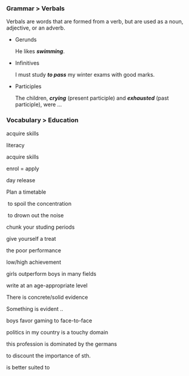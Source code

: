 ### Grammar > Verbals

Verbals are words that are formed from a verb, but are used as a noun, adjective, or an adverb.

* Gerunds

  He likes ***swimming***.

* Infinitives

  I must study ***to pass*** my winter exams with good marks.

* Participles

  The children, ***crying*** (present participle) and ***exhausted*** (past participle), were ...

### Vocabulary > Education

acquire skills 

literacy

acquire skills

enrol = apply 

day release 

Plan a timetable

 to spoil the concentration

 to drown out the noise 

chunk your studing periods 

give yourself a treat

the poor performance

low/high achievement

girls outperform boys in many fields

write at an age-appropriate level 

There is concrete/solid evidence

Something is evident ..

boys favor gaming to face-to-face 

politics in my country is a touchy domain

this profession is dominated by the germans

to discount the importance of sth.

is better suited to 